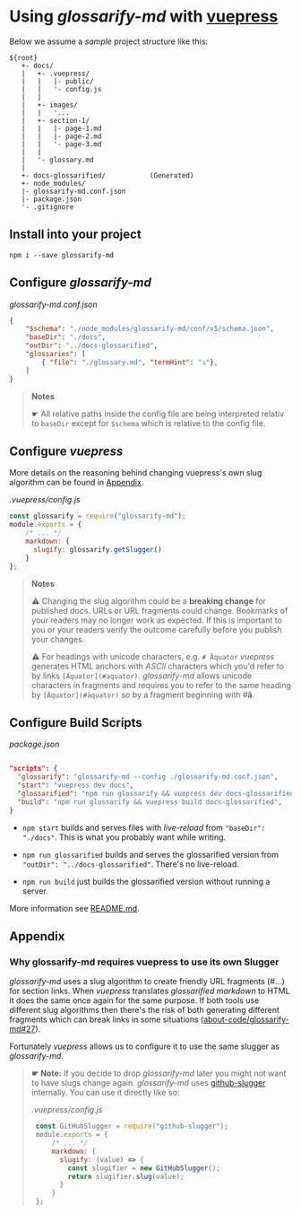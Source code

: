 # Using *glossarify-md* with [vuepress](https://vuepress.vuejs.org)

Below we assume a *sample* project structure like this:

```
${root}
   +- docs/
   |   +- .vuepress/
   |   |   |- public/
   |   |   '- config.js
   |   |
   |   +- images/
   |   |   '...
   |   +- section-1/
   |   |   |- page-1.md
   |   |   |- page-2.md
   |   |   '- page-3.md
   |   |
   |   '- glossary.md
   |
   +- docs-glossarified/           (Generated)
   +- node_modules/
   |- glossarify-md.conf.json
   |- package.json
   '- .gitignore
```

## Install into your project

```
npm i --save glossarify-md
```

## Configure *glossarify-md*

*glossarify-md.conf.json*
```json
{
    "$schema": "./node_modules/glossarify-md/conf/v5/schema.json",
    "baseDir": "./docs",
    "outDir": "../docs-glossarified",
    "glossaries": [
        { "file": "./glossary.md", "termHint": "↴"},
    ]
}
```

> **Notes**
>
> ☛ All relative paths inside the config file are being interpreted
> relativ to `baseDir` except for `$schema` which is relative to the config file.

## Configure *vuepress*

More details on the reasoning behind changing vuepress's own slug algorithm can
be found in [Appendix](#appendix).

*.vuepress/config.js*
```js
const glossarify = require("glossarify-md");
module.exports = {
    /* ... */
    markdown: {
      slugify: glossarify.getSlugger()
    }
};
```

> **Notes**
>
> ⚠ Changing the slug algorithm could be a **breaking change** for published docs. URLs or URL fragments could change. Bookmarks of your readers may no longer work as expected. If this is important to you or your readers verify the outcome carefully before you publish your changes.
>
> ⚠ For headings with unicode characters, e.g. `# Äquator` *vuepress* generates HTML anchors with *ASCII* characters which you'd refer to by links `[Äquator](#aquator)`. *glossarify-md* allows unicode characters in fragments and requires you to refer to the same heading by `[Äquator](#äquator)` so by a fragment beginning with #**ä**.

## Configure Build Scripts

*package.json*
```json

"scripts": {
  "glossarify": "glossarify-md --config ./glossarify-md.conf.json",
  "start": "vuepress dev docs",
  "glossarified": "npm run glossarify && vuepress dev docs-glossarified",
  "build": "npm run glossarify && vuepress build docs-glossarified",
}
```
- `npm start` builds and serves files with *live-reload* from `"baseDir": "./docs"`.
This is what you probably want while writing.

- `npm run glossarified` builds and serves the glossarified version from `"outDir": "../docs-glossarified"`. There's no live-reload.

- `npm run build` just builds the glossarified version without running a server.

More information see [README.md](../README.md).



## Appendix

### Why glossarify-md requires vuepress to use its own Slugger

*glossarify-md* uses a slug algorithm to create friendly URL fragments (#...) for section links. When *vuepress* translates *glossarified markdown* to HTML it does the same once again for the same purpose. If both tools use different slug algorithms then there's the risk of both generating different fragments which can break links in some situations ([about-code/glossarify-md#27](https://github.com/about-code/glossarify-md/issues/27)).

Fortunately *vuepress* allows us to configure it to use the same slugger as *glossarify-md*.

> **☛ Note:** If you decide to drop *glossarify-md* later you might not want to have slugs change again. *glossarify-md* uses [github-slugger](https://npmjs.com/package/github-slugger) internally. You can use it directly like so:
>
>  *.vuepress/config.js*
>  ```js
>   const GitHubSlugger = require("github-slugger");
>   module.exports = {
>       /* ... */
>       markdown: {
>         slugify: (value) => {
>           const slugifier = new GitHubSlugger();
>           return slugifier.slug(value);
>         }
>       }
>   };
>  ```
